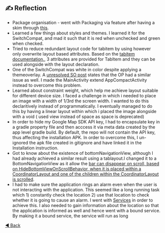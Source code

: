 ## ✍️ Reflection

- Package organisation - went with Packaging via feature after having a skim through [this](https://proandroiddev.com/package-by-type-by-layer-by-feature-vs-package-by-layered-feature-e59921a4dffa).
- Learned a few things about styles and themes. I learned it for the SwitchCompat, and mad it such that it is red when unchecked and green when checked. 
- Tried to reduce redundant layout code for tabitem by using <include> however <include> only overwrite layout based attributes. Based on the [tabitem documentation.](https://stackoverflow.com/a/38035415/11200630), 3 attributes are provided for TabItem and they can be used alongside with the layout declaration.
- One of the SwitchCompat was white in color despite applying a themeoverlay. A [unresolved SO post](https://stackoverflow.com/questions/59086466/after-migration-to-androidx-switchcompat-is-white) states that the OP had a similar issue as well. I made the MainActivity extend AppCompactActivity instead to overcome this problem.
- Learned about constraint weight, which help me achieve layout suitable for different device size. I faced a challenge in which i needed to place an image with a width of 1/3rd the screen width. I wanted to do this declaritively instead of programmatically. I eventually managed to do this by having a linear layout within which i placed the image alongside with a void ( used view instead of space as space is deprecated) 
- In order to hide my Google Map SDK API key, I had to encapsulate key in a gradle property file and then acccess it via meta data created by the app level gradle build. By default, the repo will not contain the API key, thus affecting the installation APK. In order to overcome this, I un-ignored the apk file created in gitignore and have linked it in the Installation instruction.
- Got to know about the existence of bottomNavigationView, although I had already achieved a similar result using a tablayout.I changed it to a BottomNavigationView as it allow the [bar can disappear on scroll, based on HideBottomViewOnScrollBehavior, when it is placed within a CoordinatorLayout and one of the children within the CoordinatorLayout is scrolled](https://developer.android.com/reference/com/google/android/material/bottomnavigation/BottomNavigationView). 
- I had to make sure the application rings an alarm even when the user is not interacting with the application. This seemed like a long running task  which  1) constantly check the location 2) use that location to check whether it is going to cause an alarm. I went with [Services](https://developer.android.com/guide/components/services) in order to achieve this. I also needed to gain information about the location so that the application is informed as well and hence went with a bound service. By making it a bound service, the service will run as long 

[:arrow_backward: Back](https://github.com/Kalaiz/cuedes#%EF%B8%8F-reflection)
